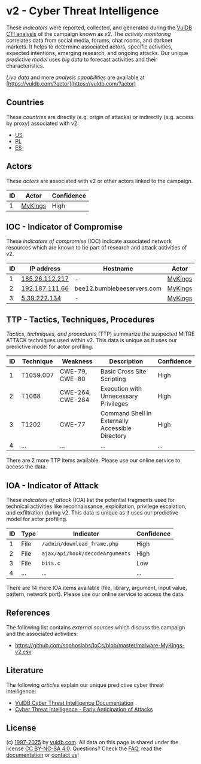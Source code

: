 # v2 - Cyber Threat Intelligence

These _indicators_ were reported, collected, and generated during the [VulDB CTI analysis](https://vuldb.com/?kb.cti) of the campaign known as _v2_. The _activity monitoring_ correlates data from social media, forums, chat rooms, and darknet markets. It helps to determine associated actors, specific activities, expected intentions, emerging research, and ongoing attacks. Our unique _predictive model_ uses _big data_ to forecast activities and their characteristics.

_Live data_ and more _analysis capabilities_ are available at [https://vuldb.com/?actor](https://vuldb.com/?actor)

## Countries

These _countries_ are directly (e.g. origin of attacks) or indirectly (e.g. access by proxy) associated with v2:

* [US](https://vuldb.com/?country.us)
* [PL](https://vuldb.com/?country.pl)
* [ES](https://vuldb.com/?country.es)

## Actors

These _actors_ are associated with v2 or other actors linked to the campaign.

ID | Actor | Confidence
-- | ----- | ----------
1 | [MyKings](https://vuldb.com/?actor.mykings) | High

## IOC - Indicator of Compromise

These _indicators of compromise_ (IOC) indicate associated network resources which are known to be part of research and attack activities of v2.

ID | IP address | Hostname | Actor | Confidence
-- | ---------- | -------- | ----- | ----------
1 | [185.26.112.217](https://vuldb.com/?ip.185.26.112.217) | - | [MyKings](https://vuldb.com/?actor.mykings) | High
2 | [192.187.111.66](https://vuldb.com/?ip.192.187.111.66) | bee12.bumblebeeservers.com | [MyKings](https://vuldb.com/?actor.mykings) | High
3 | [﻿5.39.222.134](https://vuldb.com/?ip.﻿5.39.222.134) | - | [MyKings](https://vuldb.com/?actor.mykings) | High

## TTP - Tactics, Techniques, Procedures

_Tactics, techniques, and procedures_ (TTP) summarize the suspected MITRE ATT&CK techniques used within v2. This data is unique as it uses our predictive model for actor profiling.

ID | Technique | Weakness | Description | Confidence
-- | --------- | -------- | ----------- | ----------
1 | T1059.007 | CWE-79, CWE-80 | Basic Cross Site Scripting | High
2 | T1068 | CWE-264, CWE-284 | Execution with Unnecessary Privileges | High
3 | T1202 | CWE-77 | Command Shell in Externally Accessible Directory | High
4 | ... | ... | ... | ...

There are 2 more TTP items available. Please use our online service to access the data.

## IOA - Indicator of Attack

These _indicators of attack_ (IOA) list the potential fragments used for technical activities like reconnaissance, exploitation, privilege escalation, and exfiltration during v2. This data is unique as it uses our predictive model for actor profiling.

ID | Type | Indicator | Confidence
-- | ---- | --------- | ----------
1 | File | `/admin/download_frame.php` | High
2 | File | `ajax/api/hook/decodeArguments` | High
3 | File | `bits.c` | Low
4 | ... | ... | ...

There are 14 more IOA items available (file, library, argument, input value, pattern, network port). Please use our online service to access the data.

## References

The following list contains _external sources_ which discuss the campaign and the associated activities:

* https://github.com/sophoslabs/IoCs/blob/master/malware-MyKings-v2.csv

## Literature

The following _articles_ explain our unique predictive cyber threat intelligence:

* [VulDB Cyber Threat Intelligence Documentation](https://vuldb.com/?kb.cti)
* [Cyber Threat Intelligence - Early Anticipation of Attacks](https://www.scip.ch/en/?labs.20201022)

## License

(c) [1997-2025](https://vuldb.com/?kb.changelog) by [vuldb.com](https://vuldb.com/?kb.about). All data on this page is shared under the license [CC BY-NC-SA 4.0](https://creativecommons.org/licenses/by-nc-sa/4.0/). Questions? Check the [FAQ](https://vuldb.com/?kb.faq), read the [documentation](https://vuldb.com/?kb) or [contact us](https://vuldb.com/?contact)!
